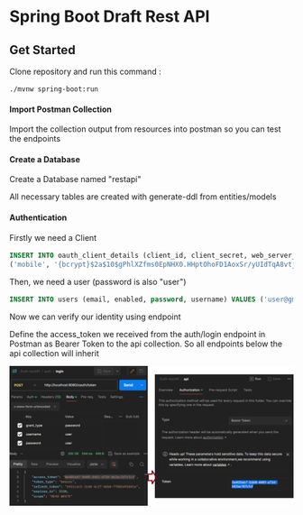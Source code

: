 # Spring Boot Draft Rest API

## Get Started
Clone repository and run this command :
```
./mvnw spring-boot:run
```

#### Import Postman Collection
Import the collection output from resources into postman so you can test the endpoints

#### Create a Database
Create a Database named "restapi"

All necessary tables are created with generate-ddl from entities/models

#### Authentication
Firstly we need a Client
```sql
INSERT INTO oauth_client_details (client_id, client_secret, web_server_redirect_uri, scope, access_token_validity, refresh_token_validity, resource_ids, authorized_grant_types, authorities, additional_information, autoapprove) VALUES
('mobile', '{bcrypt}$2a$10$gPhlXZfms0EpNHX0.HHptOhoFD1AoxSr/yUIdTqA8vtjeP4zi0DDu', 'http://localhost:8080/code', 'READ,WRITE', 3600, 10000, 'microservice', 'authorization_code,password,refresh_token,implicit', NULL, '{}', NULL);

```

Then, we need a user (password is also "user")
```sql
INSERT INTO users (email, enabled, password, username) VALUES ('user@gmail.com', '1', '{bcrypt}$2a$12$udISUXbLy9ng5wuFsrCMPeQIYzaKtAEXNJqzeprSuaty86N4m6emW', 'user');
```

Now we can verify our identity using endpoint

Define the access_token we received from the auth/login endpoint in Postman as Bearer Token to the api collection. So all endpoints below the api collection will inherit

![access_token](docs/assets/access_token.png)